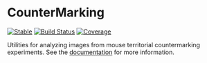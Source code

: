 # CounterMarking

[![Stable](https://img.shields.io/badge/docs-stable-blue.svg)](https://HolyLab.github.io/CounterMarking.jl/stable/)
[![Build Status](https://github.com/HolyLab/CounterMarking.jl/actions/workflows/CI.yml/badge.svg?branch=main)](https://github.com/HolyLab/CounterMarking.jl/actions/workflows/CI.yml?query=branch%3Amain)
[![Coverage](https://codecov.io/gh/HolyLab/CounterMarking.jl/branch/main/graph/badge.svg)](https://codecov.io/gh/HolyLab/CounterMarking.jl)

Utilities for analyzing images from mouse territorial countermarking experiments.
See the [documentation](https://HolyLab.github.io/CounterMarking.jl/stable/) for more information.
